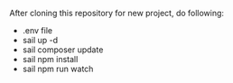 After cloning this repository for new project, do following:

- .env file
- sail up -d
- sail composer update
- sail npm install
- sail npm run watch
